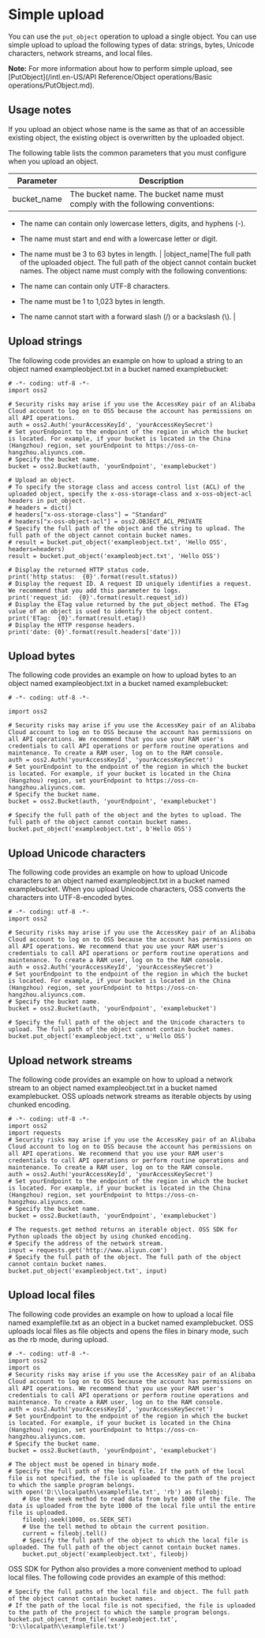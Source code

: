 # Simple upload

You can use the `put_object` operation to upload a single object. You can use simple upload to upload the following types of data: strings, bytes, Unicode characters, network streams, and local files.

**Note:** For more information about how to perform simple upload, see [PutObject](/intl.en-US/API Reference/Object operations/Basic operations/PutObject.md).

## Usage notes

If you upload an object whose name is the same as that of an accessible existing object, the existing object is overwritten by the uploaded object.

The following table lists the common parameters that you must configure when you upload an object.

|Parameter|Description|
|---------|-----------|
|bucket\_name|The bucket name. The bucket name must comply with the following conventions:

-   The name can contain only lowercase letters, digits, and hyphens \(-\).
-   The name must start and end with a lowercase letter or digit.
-   The name must be 3 to 63 bytes in length. |
|object\_name|The full path of the uploaded object. The full path of the object cannot contain bucket names. The object name must comply with the following conventions:

-   The name can contain only UTF-8 characters.
-   The name must be 1 to 1,023 bytes in length.
-   The name cannot start with a forward slash \(/\) or a backslash \(\\\). |

## Upload strings

The following code provides an example on how to upload a string to an object named exampleobject.txt in a bucket named examplebucket:

```
# -*- coding: utf-8 -*-
import oss2

# Security risks may arise if you use the AccessKey pair of an Alibaba Cloud account to log on to OSS because the account has permissions on all API operations.
auth = oss2.Auth('yourAccessKeyId', 'yourAccessKeySecret')
# Set yourEndpoint to the endpoint of the region in which the bucket is located. For example, if your bucket is located in the China (Hangzhou) region, set yourEndpoint to https://oss-cn-hangzhou.aliyuncs.com.
# Specify the bucket name.
bucket = oss2.Bucket(auth, 'yourEndpoint', 'examplebucket')

# Upload an object.
# To specify the storage class and access control list (ACL) of the uploaded object, specify the x-oss-storage-class and x-oss-object-acl headers in put_object.
# headers = dict()
# headers["x-oss-storage-class"] = "Standard"
# headers["x-oss-object-acl"] = oss2.OBJECT_ACL_PRIVATE
# Specify the full path of the object and the string to upload. The full path of the object cannot contain bucket names.
# result = bucket.put_object('exampleobject.txt', 'Hello OSS', headers=headers)
result = bucket.put_object('exampleobject.txt', 'Hello OSS')

# Display the returned HTTP status code.
print('http status:  {0}'.format(result.status))
# Display the request ID. A request ID uniquely identifies a request. We recommend that you add this parameter to logs.
print('request_id:  {0}'.format(result.request_id))
# Display the ETag value returned by the put_object method. The ETag value of an object is used to identify the object content.
print('ETag:  {0}'.format(result.etag))
# Display the HTTP response headers.
print('date: {0}'.format(result.headers['date']))                       
```

## Upload bytes

The following code provides an example on how to upload bytes to an object named exampleobject.txt in a bucket named examplebucket:

```
# -*- coding: utf-8 -*-

import oss2

# Security risks may arise if you use the AccessKey pair of an Alibaba Cloud account to log on to OSS because the account has permissions on all API operations. We recommend that you use your RAM user's credentials to call API operations or perform routine operations and maintenance. To create a RAM user, log on to the RAM console. 
auth = oss2.Auth('yourAccessKeyId', 'yourAccessKeySecret')
# Set yourEndpoint to the endpoint of the region in which the bucket is located. For example, if your bucket is located in the China (Hangzhou) region, set yourEndpoint to https://oss-cn-hangzhou.aliyuncs.com. 
# Specify the bucket name. 
bucket = oss2.Bucket(auth, 'yourEndpoint', 'examplebucket')

# Specify the full path of the object and the bytes to upload. The full path of the object cannot contain bucket names. 
bucket.put_object('exampleobject.txt', b'Hello OSS')            
```

## Upload Unicode characters

The following code provides an example on how to upload Unicode characters to an object named exampleobject.txt in a bucket named examplebucket. When you upload Unicode characters, OSS converts the characters into UTF-8-encoded bytes.

```
# -*- coding: utf-8 -*-
import oss2

# Security risks may arise if you use the AccessKey pair of an Alibaba Cloud account to log on to OSS because the account has permissions on all API operations. We recommend that you use your RAM user's credentials to call API operations or perform routine operations and maintenance. To create a RAM user, log on to the RAM console. 
auth = oss2.Auth('yourAccessKeyId', 'yourAccessKeySecret')
# Set yourEndpoint to the endpoint of the region in which the bucket is located. For example, if your bucket is located in the China (Hangzhou) region, set yourEndpoint to https://oss-cn-hangzhou.aliyuncs.com. 
# Specify the bucket name. 
bucket = oss2.Bucket(auth, 'yourEndpoint', 'examplebucket')

# Specify the full path of the object and the Unicode characters to upload. The full path of the object cannot contain bucket names.
bucket.put_object('exampleobject.txt', u'Hello OSS')            
```

## Upload network streams

The following code provides an example on how to upload a network stream to an object named exampleobject.txt in a bucket named examplebucket. OSS uploads network streams as iterable objects by using chunked encoding.

```
# -*- coding: utf-8 -*-
import oss2
import requests
# Security risks may arise if you use the AccessKey pair of an Alibaba Cloud account to log on to OSS because the account has permissions on all API operations. We recommend that you use your RAM user's credentials to call API operations or perform routine operations and maintenance. To create a RAM user, log on to the RAM console. 
auth = oss2.Auth('yourAccessKeyId', 'yourAccessKeySecret')
# Set yourEndpoint to the endpoint of the region in which the bucket is located. For example, if your bucket is located in the China (Hangzhou) region, set yourEndpoint to https://oss-cn-hangzhou.aliyuncs.com. 
# Specify the bucket name. 
bucket = oss2.Bucket(auth, 'yourEndpoint', 'examplebucket')

# The requests.get method returns an iterable object. OSS SDK for Python uploads the object by using chunked encoding. 
# Specify the address of the network stream. 
input = requests.get('http://www.aliyun.com')
# Specify the full path of the object. The full path of the object cannot contain bucket names.
bucket.put_object('exampleobject.txt', input)            
```

## Upload local files

The following code provides an example on how to upload a local file named examplefile.txt as an object in a bucket named examplebucket. OSS uploads local files as file objects and opens the files in binary mode, such as the rb mode, during upload.

```
# -*- coding: utf-8 -*-
import oss2
import os
# Security risks may arise if you use the AccessKey pair of an Alibaba Cloud account to log on to OSS because the account has permissions on all API operations. We recommend that you use your RAM user's credentials to call API operations or perform routine operations and maintenance. To create a RAM user, log on to the RAM console. 
auth = oss2.Auth('yourAccessKeyId', 'yourAccessKeySecret')
# Set yourEndpoint to the endpoint of the region in which the bucket is located. For example, if your bucket is located in the China (Hangzhou) region, set yourEndpoint to https://oss-cn-hangzhou.aliyuncs.com. 
# Specify the bucket name.  
bucket = oss2.Bucket(auth, 'yourEndpoint', 'examplebucket')

# The object must be opened in binary mode. 
# Specify the full path of the local file. If the path of the local file is not specified, the file is uploaded to the path of the project to which the sample program belongs. 
with open('D:\\localpath\\examplefile.txt', 'rb') as fileobj:
    # Use the seek method to read data from byte 1000 of the file. The data is uploaded from the byte 1000 of the local file until the entire file is uploaded. 
    fileobj.seek(1000, os.SEEK_SET)
    # Use the tell method to obtain the current position. 
    current = fileobj.tell()
    # Specify the full path of the object to which the local file is uploaded. The full path of the object cannot contain bucket names.
    bucket.put_object('exampleobject.txt', fileobj)        
```

OSS SDK for Python also provides a more convenient method to upload local files. The following code provides an example of this method:

```
# Specify the full paths of the local file and object. The full path of the object cannot contain bucket names. 
# If the path of the local file is not specified, the file is uploaded to the path of the project to which the sample program belongs. 
bucket.put_object_from_file('exampleobject.txt', 'D:\\localpath\\examplefile.txt')            
```

